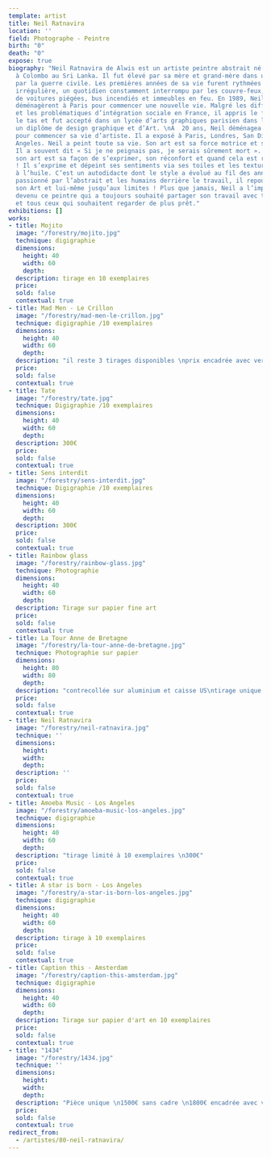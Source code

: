 ```yaml
---
template: artist
title: Neil Ratnavira
location: ''
field: Photographe - Peintre
birth: "0"
death: "0"
expose: true
biography: "Neil Ratnavira de Alwis est un artiste peintre abstrait né le 7 août 1978
  à Colombo au Sri Lanka. Il fut élevé par sa mère et grand-mère dans un pays meurtri
  par la guerre civile. Les premières années de sa vie furent rythmées par une scolarité
  irrégulière, un quotidien constamment interrompu par les couvre-feux, les explosions
  de voitures piégées, bus incendiés et immeubles en feu. En 1989, Neil et sa mère
  déménagèrent à Paris pour commencer une nouvelle vie. Malgré les difficultés économiques
  et les problématiques d’intégration sociale en France, il appris le français sur
  le tas et fut accepté dans un lycée d’arts graphiques parisien dans lequel il obtenu
  un diplôme de design graphique et d’Art. \nA  20 ans, Neil déménagea en Californie
  pour commencer sa vie d’artiste. Il a exposé à Paris, Londres, San Diego et Los
  Angeles. Neil a peint toute sa vie. Son art est sa force motrice et sa raison d’être.
  Il a souvent dit « Si je ne peignais pas, je serais sûrement mort ». Pour Neil,
  son art est sa façon de s’exprimer, son réconfort et quand cela est requis son arme
  ! Il s’exprime et dépeint ses sentiments via ses toiles et les textures de sa peinture
  à l’huile. C’est un autodidacte dont le style a évolué au fil des années. Il est
  passionné par l’abstrait et les humains derrière le travail, il repousse sans arrêt
  son Art et lui-même jusqu’aux limites ! Plus que jamais, Neil a l’impression, d’être
  devenu ce peintre qui a toujours souhaité partager son travail avec tout le monde
  et tous ceux qui souhaitent regarder de plus prêt."
exhibitions: []
works:
- title: Mojito
  image: "/forestry/mojito.jpg"
  technique: digigraphie
  dimensions:
    height: 40
    width: 60
    depth:
  description: tirage en 10 exemplaires
  price:
  sold: false
  contextual: true
- title: Mad Men - Le Crillon
  image: "/forestry/mad-men-le-crillon.jpg"
  technique: digigraphie /10 exemplaires
  dimensions:
    height: 40
    width: 60
    depth:
  description: "il reste 3 tirages disponibles \nprix encadrée avec verre musée 480€"
  price:
  sold: false
  contextual: true
- title: Tate
  image: "/forestry/tate.jpg"
  technique: Digigraphie /10 exemplaires
  dimensions:
    height: 40
    width: 60
    depth:
  description: 300€
  price:
  sold: false
  contextual: true
- title: Sens interdit
  image: "/forestry/sens-interdit.jpg"
  technique: Digigraphie /10 exemplaires
  dimensions:
    height: 40
    width: 60
    depth:
  description: 300€
  price:
  sold: false
  contextual: true
- title: Rainbow glass
  image: "/forestry/rainbow-glass.jpg"
  technique: Photographie
  dimensions:
    height: 40
    width: 60
    depth:
  description: Tirage sur papier fine art
  price:
  sold: false
  contextual: true
- title: La Tour Anne de Bretagne
  image: "/forestry/la-tour-anne-de-bretagne.jpg"
  technique: Photographie sur papier
  dimensions:
    height: 80
    width: 80
    depth:
  description: "contrecollée sur aluminium et caisse US\ntirage unique \nvendu"
  price:
  sold: false
  contextual: true
- title: Neil Ratnavira
  image: "/forestry/neil-ratnavira.jpg"
  technique: ''
  dimensions:
    height:
    width:
    depth:
  description: ''
  price:
  sold: false
  contextual: true
- title: Amoeba Music - Los Angeles
  image: "/forestry/amoeba-music-los-angeles.jpg"
  technique: digigraphie
  dimensions:
    height: 40
    width: 60
    depth:
  description: "tirage limité à 10 exemplaires \n300€"
  price:
  sold: false
  contextual: true
- title: A star is born - Los Angeles
  image: "/forestry/a-star-is-born-los-angeles.jpg"
  technique: digigraphie
  dimensions:
    height: 40
    width: 60
    depth:
  description: tirage à 10 exemplaires
  price:
  sold: false
  contextual: true
- title: Caption this - Amsterdam
  image: "/forestry/caption-this-amsterdam.jpg"
  technique: digigraphie
  dimensions:
    height: 40
    width: 60
    depth:
  description: Tirage sur papier d'art en 10 exemplaires
  price:
  sold: false
  contextual: true
- title: "1434"
  image: "/forestry/1434.jpg"
  technique: ''
  dimensions:
    height:
    width:
    depth:
  description: "Pièce unique \n1500€ sans cadre \n1800€ encadrée avec verre anti-reflet"
  price:
  sold: false
  contextual: true
redirect_from:
  - /artistes/80-neil-ratnavira/
---
```


